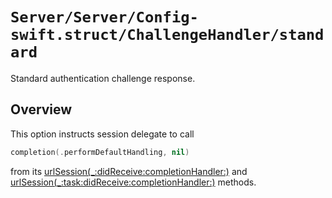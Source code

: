 # ``Server/Server/Config-swift.struct/ChallengeHandler/standard``

Standard authentication challenge response.

## Overview

This option instructs session delegate to call

```swift
completion(.performDefaultHandling, nil)
```

from its [urlSession(_:didReceive:completionHandler:)](https://developer.apple.com/documentation/foundation/urlsessiondelegate/1409308-urlsession) and [urlSession(_:task:didReceive:completionHandler:)](https://developer.apple.com/documentation/foundation/urlsessiontaskdelegate/1411595-urlsession) methods.
